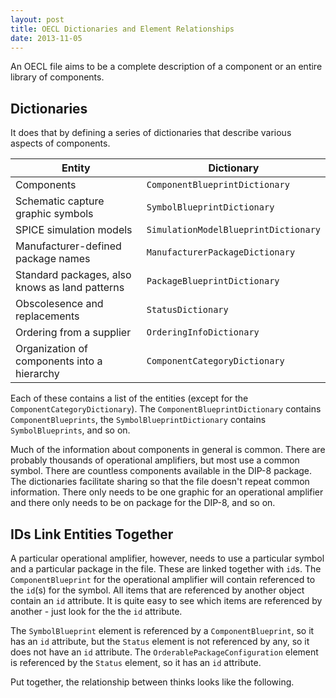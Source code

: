 ```yaml
---
layout: post
title: OECL Dictionaries and Element Relationships
date: 2013-11-05
---
```


An OECL file aims to be a complete description of a component or an entire library of components.

## Dictionaries

It does that by defining a series of dictionaries that describe various aspects of components.

Entity | Dictionary
-------|-----------
Components | `ComponentBlueprintDictionary`
Schematic capture graphic symbols | `SymbolBlueprintDictionary`
SPICE simulation models | `SimulationModelBlueprintDictionary`
Manufacturer-defined package names | `ManufacturerPackageDictionary`
Standard packages, also knows as land patterns | `PackageBlueprintDictionary`
Obscolesence and replacements | `StatusDictionary`
Ordering from a supplier | `OrderingInfoDictionary`
Organization of components into a hierarchy | `ComponentCategoryDictionary`

Each of these contains a list of the entities (except for the `ComponentCategoryDictionary`). The `ComponentBlueprintDictionary` contains `ComponentBlueprints`, the `SymbolBlueprintDictionary` contains `SymbolBlueprints`, and so on.

Much of the information about components in general is common. There are probably thousands of operational amplifiers, but most use a common symbol. There are countless components available in the DIP-8 package. The dictionaries facilitate sharing so that the file doesn't repeat common information. There only needs to be one graphic for an operational amplifier and there only needs to be on package for the DIP-8, and so on.

## IDs Link Entities Together

A particular operational amplifier, however, needs to use a particular symbol and a particular package in the file. These are linked together with `id`s. The `ComponentBlueprint` for the operational amplifier will contain referenced to the `id`(s) for the symbol. All items that are referenced by another object contain an `id` attribute. It is quite easy to see which items are referenced by another - just look for the the `id` attribute.

The `SymbolBlueprint` element is referenced by a `ComponentBlueprint`, so it has an `id` attribute, but the `Status` element is not referenced by any, so it does not have an `id` attribute. The `OrderablePackageConfiguration` element is referenced by the `Status` element, so it has an `id` attribute.

Put together, the relationship between thinks looks like the following.

[](/static/img/blog/oecl-dictionaries/oecl_relationships.png)